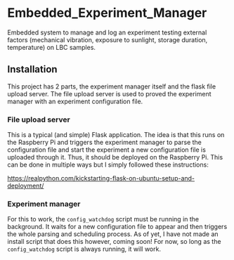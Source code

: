 # Embedded_Experiment_Manager
Embedded system to manage and log an experiment testing external factors (mechanical vibration, exposure to sunlight, storage duration, temperature) on LBC samples.

## Installation

This project has 2 parts, the experiment manager itself and the flask file upload server. The file upload server is used to proved the experiment manager with an experiment configuration file.

### File upload server
This is a typical (and simple) Flask application. The idea is that this runs on the Raspberry Pi and triggers the experiment manager to parse the configuration file and start the experiment a new configuration file is uploaded through it. Thus, it should be deployed on the Raspberry Pi. This can be done in multiple ways but I simply followed these instructions:

https://realpython.com/kickstarting-flask-on-ubuntu-setup-and-deployment/

### Experiment manager
For this to work, the `config_watchdog` script must be running in the background. It waits for a new configuration file to appear and then triggers the whole parsing and scheduling process. As of yet, I have not made an install script that does this however, coming soon! For now, so long as the `config_watchdog` script is always running, it will work.
